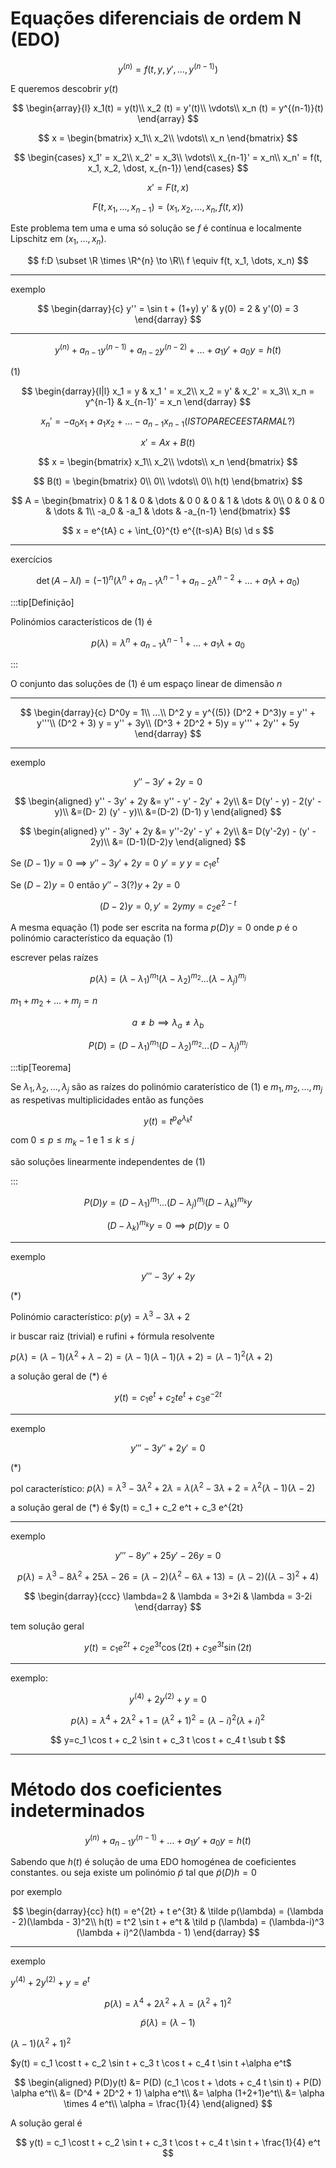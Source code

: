 # Equações diferenciais de ordem N (EDO)

$$
y^{(n)} = f(t, y, y', \dots , y^{(n-1)})
$$

E queremos descobrir $y(t)$

$$
\begin{array}{l}
x_1(t) = y(t)\\
x_2 (t) = y'(t)\\
\vdots\\
x_n (t) = y^{(n-1)}(t)
\end{array}
$$

$$
x = \begin{bmatrix}
x_1\\
x_2\\
\vdots\\
x_n
\end{bmatrix}
$$

$$
\begin{cases}
x_1' = x_2\\
x_2' = x_3\\
\vdots\\
x_{n-1}' = x_n\\
x_n' = f(t, x_1, x_2, \dost, x_{n-1})
\end{cases}
$$

$$
x' = F(t,x)
$$

$$
F(t, x_1, \dots, x_{n-1}) = (x_1, x_2, \dots, x_n, f(t, x))
$$

Este problema tem uma e uma só solução se $f$ é contínua e localmente Lipschitz em $(x_1, \dots , x_n)$.

$$
f:D \subset \R \times \R^{n} \to \R\\
f \equiv f(t, x_1, \dots, x_n)
$$

---

exemplo

$$
\begin{darray}{c}
y'' = \sin t + (1+y) y' & y(0) = 2 & y'(0) = 3
\end{darray}
$$

---

$$
y^{(n)} + a_{n-1} y^{(n-1)} + a_{n-2} y^{(n-2)} + \dots + a_1 y' + a_0 y = h(t)
$$

(1)

$$
\begin{darray}{l|l}
x_1 = y & x_1 ' = x_2\\
x_2 = y' & x_2' = x_3\\
x_n = y^{n-1} & x_{n-1}' = x_n
\end{darray}
$$

$$
x_n' = -a_0 x_1 + a_1 x_2 + \dots - a_{n-1} x_{n-1} (ISTO PARECE ESTAR MAL?)
$$

$$
x' = Ax + B(t)
$$

$$
x = \begin{bmatrix}
x_1\\
x_2\\
\vdots\\
x_n
\end{bmatrix}
$$

$$
B(t) = \begin{bmatrix}
0\\
0\\
\vdots\\
0\\
h(t)
\end{bmatrix}
$$

$$
A = \begin{bmatrix}
0 & 1 & 0 & \dots & 0
0 & 0 & 1 & \dots & 0\\
0 & 0 & 0 & \dots & 1\\
-a_0 & -a_1 & \dots & -a_{n-1}
\end{bmatrix}
$$

$$
x = e^{tA} c + \int_{0}^{t} e^{(t-s)A} B(s) \d s
$$

---

exercícios

$$
\det (A-\lambda I) = (-1)^n (\lambda^n + a_{n-1}\lambda^{n-1} + a_{n-2} \lambda^{n-2} + \dots + a_1 \lambda + a_0)
$$

:::tip[Definição]

Polinómios característicos de (1) é

$$
p(\lambda) = \lambda^n + a_{n-1} \lambda^{n-1} + \dots + a_1 \lambda + a_0
$$

:::

O conjunto das soluções de (1) é um espaço linear de dimensão $n$

---

$$
\begin{darray}{c}
D^0y = 1\\
...\\
D^2 y = y^{(5)}
(D^2 + D^3)y = y'' + y'''\\
(D^2 + 3) y = y'' + 3y\\
(D^3 + 2D^2 + 5)y = y''' + 2y'' + 5y
\end{darray}
$$

---

exemplo

$$
y'' - 3y' + 2y = 0
$$

$$
\begin{aligned}
y'' - 3y' + 2y &= y'' - y' - 2y' + 2y\\
&= D(y' - y) - 2(y' -y)\\
&=(D- 2) (y' - y)\\
&=(D-2) (D-1) y
\end{aligned}
$$

$$
\begin{aligned}
y'' - 3y' + 2y &= y''-2y' - y' + 2y\\
&= D(y'-2y) - (y' - 2y)\\
&= (D-1)(D-2)y
\end{aligned}
$$

Se $(D-1)y = 0 \implies y'' - 3y' + 2y = 0$
$y' = y$
$y = c_1 e^t$

Se $(D-2)y = 0$ então $y'' - 3(?)y + 2y =0$

$$
(D-2)y = 0, y'=2ym y=c_2 e^{2-t}
$$

A mesma equação (1) pode ser escrita na forma $p(D) y = 0$ onde $p$ é o polinómio característico da equação (1)

escrever pelas raízes

$$
p(\lambda) = (\lambda - \lambda_1)^{m_1} (\lambda - \lambda_2)^{m_2} \dots (\lambda - \lambda_j)^{m_j}
$$

$m_1 + m_2 + \dots + m_j = n$

$$
a \ne b \implies \lambda_a \ne \lambda_b
$$

$$
P(D) = (D-\lambda_1)^{m_1} (D - \lambda_2)^{m_2} \dots (D-\lambda_j)^{m_j}
$$

:::tip[Teorema]

Se $\lambda_1, \lambda_2, \dots, \lambda_j$ são as raízes do polinómio caraterístico de (1) e
$m_1, m_2, \dots, m_j$ as respetivas multiplicidades então as funções

$$
y(t) = t^{p} e^{\lambda_k t}
$$

com $0 \leq p \leq m_k - 1$ e $1 \leq k \leq j$

são soluções linearmente independentes de (1)

:::

$$
P(D)y = (D-\lambda_1)^{m_1} \dots (D-\lambda_j)^{m_j} (D-\lambda_k)^{m_k}y
$$

$$
(D-\lambda_k)^{m_k} y = 0 \implies p(D) y = 0
$$

---

exemplo

$$
y''' - 3y' + 2y
$$

(\*)

Polinómio característico: $p(y) = \lambda^3 - 3\lambda + 2$

ir buscar raiz (trivial) e rufini + fórmula resolvente

$p(\lambda) = (\lambda - 1)(\lambda^2 + \lambda - 2) = (\lambda - 1)(\lambda-1)(\lambda +2) = (\lambda-1)^2 (\lambda + 2)$

a solução geral de (\*) é

$$
y(t) = c_1 e^t + c_2 t e^t + c_3 e^{-2t}
$$

---

exemplo

$$
y''' - 3y'' + 2y' = 0
$$

(\*)

pol característico: $p(\lambda) = \lambda^3 - 3\lambda^2 + 2\lambda = \lambda(\lambda^2 - 3\lambda + 2 = \lambda^2 (\lambda - 1)(\lambda - 2)$

a solução geral de (\*) é $y(t) = c_1 + c_2 e^t + c_3 e^{2t}

---

exemplo

$$
y''' - 8y'' + 25y' - 26y = 0
$$

$$
p(\lambda) = \lambda^3 - 8\lambda^2 + 25\lambda - 26 = (\lambda-2)(\lambda^2 -6\lambda + 13) = (\lambda-2)((\lambda-3)^2 + 4)
$$

$$
\begin{darray}{ccc}
\lambda=2 & \lambda = 3+2i & \lambda = 3-2i
\end{darray}
$$

tem solução geral

$$
y(t) = c_1 e^{2t} + c_2 e^{3t} \cos(2t) + c_3 e^{3t} \sin (2t)
$$

---

exemplo:

$$
y^{(4)} + 2y^{(2)} + y = 0
$$

$$
p(\lambda) = \lambda^4 + 2\lambda^2 + 1 = (\lambda^2 + 1)^2 = (\lambda-i)^2(\lambda + i)^2
$$

$$
y=c_1 \cos t + c_2 \sin t + c_3 t \cos t + c_4 t \sub t
$$

---

# Método dos coeficientes indeterminados

$$
y^{(n)} + a_{n-1} y^{(n-1)} + \dots + a_1y' + a_0 y = h(t)
$$

Sabendo que $h(t)$ é solução de uma EDO homogénea de coeficientes constantes.
ou seja existe um polinómio $\tilde p$ tal que $\tilde p(D)h = 0$

por exemplo

$$
\begin{darray}{cc}
h(t) = e^{2t} + t e^{3t} & \tilde p(\lambda) = (\lambda - 2)(\lambda - 3)^2\\
h(t) = t^2 \sin t + e^t & \tild p (\lambda) = (\lambda-i)^3 (\lambda + i)^2(\lambda - 1)
\end{darray}
$$

---

exemplo

$y^{(4)} + 2y^{(2)} + y=e^t$

$$
p(\lambda) = \lambda^4 + 2\lambda^2 + \lambda = (\lambda^2 + 1)^2
$$

$$
\tilde p(\lambda) = (\lambda - 1)
$$

$(\lambda - 1) (\lambda^2 + 1)^2$

$y(t) = c_1 \cost t + c_2 \sin t + c_3 t \cos t + c_4 t \sin t +\alpha e^t$

$$
\begin{aligned}
P(D)y(t) &= P(D) (c_1 \cos t + \dots + c_4 t \sin t) + P(D) \alpha e^t\\
&= (D^4 + 2D^2 + 1) \alpha e^t\\
&= \alpha (1+2+1)e^t\\
&= \alpha \times 4 e^t\\
\alpha = \frac{1}{4}
\end{aligned}
$$

A solução geral é

$$
y(t) = c_1 \cost t + c_2 \sin t + c_3 t \cos t + c_4 t \sin t + \frac{1}{4} e^t
$$
